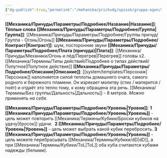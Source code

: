 ```yaml
---
{"dg-publish":true,"permalink":"/mehanika/prichudy/spisok/gruppa-ogon/tyoplye-slova/"}
---
```


**[[Механика/Причуды/Параметры/Подробнее/Название\|Название]]**: **Тёплые слова**
**[[Механика/Причуды/Параметры/Подробнее/Группа\|Группа]]**: [[Механика/Причуды/Параметры/Подробнее/Группы причуд/Группа - Огонь\|Огонь]] 
**[[Механика/Причуды/Параметры/Подробнее/Контраст\|Контраст]]**: шум, посторонние звуки
**[[Механика/Причуды/Параметры/Подробнее/Плата (причуда)\|Плата]]**: [[Механика/Причуды/Механики/Огонь и лёд/Перегрев\|Перегрев]] головы х2. [[Механика/Термины/Типы действий/Подробнее о типах действий/Попутное\|Попутное действие]]
**[[Механика/Причуды/Параметры/Подробнее/Описание\|Описание]]**: [[system/templates/Персонаж\|Персонаж]] наполняется силой теплоты домашнего очага, самого родного и бережного пламени. Он изрекает молитву (стих / матерится / поёт) и отдаёт это тепло тому, к кому обращена эта речь. [[Механика/Термины/Без группы/Дальность\|Дальность]] - 8 метров. *Можно применять на себя.*

**[[Механика/Причуды/Параметры/Подробнее/Уровень\|Уровни]]**:
**1 [[Механика/Причуды/Параметры/Подробнее/Уровень\|Уровень]]** - цель может повторить [[Механика/Термины/Кубики/Броски кубиков на удачу\|бросок]] удачи. 
**2 [[Механика/Причуды/Параметры/Подробнее/Уровень\|Уровень]]** - цель может выбрать какой кубик перебросить.
**3 [[Механика/Причуды/Параметры/Подробнее/Уровень\|Уровень]]** - цель можете перебрасывать [[Механика/Термины/Кубики/dD\|dD]], а при [[Механика/Термины/Кубики/ToL\|ToL]] оба куба считаются кубами надежды (белыми).